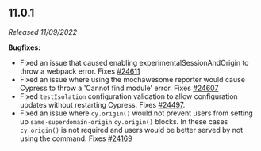 ## 11.0.1

_Released 11/09/2022_

**Bugfixes:**

- Fixed an issue that caused enabling experimentalSessionAndOrigin to throw a
  webpack error. Fixes
  [#24611](https://github.com/cypress-io/cypress/issues/24611)
- Fixed an issue where using the mochawesome reporter would cause Cypress to
  throw a 'Cannot find module' error. Fixes
  [#24607](https://github.com/cypress-io/cypress/issues/24607)
- Fixed `testIsolation` configuration validation to allow configuration updates
  without restarting Cypress. Fixes
  [#24497](https://github.com/cypress-io/cypress/issues/24497).
- Fixed an issue where `cy.origin()` would not prevent users from setting up
  `same-superdomain-origin` `cy.origin()` blocks. In these cases `cy.origin()` is not
  required and users would be better served by not using the command. Fixes
  [#24169](https://github.com/cypress-io/cypress/issues/24169)
